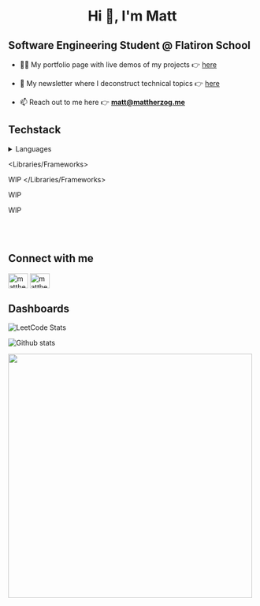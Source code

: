 <h1 align="center">Hi 👋, I'm Matt</h1>
<h2 align="left"> Software Engineering Student @ Flatiron School </h2>

- 👨‍💻 My portfolio page with live demos of my projects :point_right: [here](https://mherzog4.github.io/my-personal-site/)

- 📝 My newsletter where I deconstruct technical topics :point_right: [here](https://mattherzog.substack.com/)

- 📫 Reach out to me here :point_right: **matt@mattherzog.me**

## Techstack

<details><summary>Languages</summary>
                

<img align="left" alt="React" width="50px" src="https://cdn.jsdelivr.net/gh/devicons/devicon/icons/react/react-original.svg" style="padding-right:10px;" />
<img align="left" alt="JavaScript" width="50px" src="https://cdn.jsdelivr.net/gh/devicons/devicon/icons/javascript/javascript-original.svg" style="padding-right:10px;" />
<img align="left" alt="Rails" width="50px" src="https://pbs.twimg.com/media/CZGHPChUAAA3jqE?format=png&name=large" style="padding-right:10px;" />
<img align="left" alt="Ruby" width="50px" src="https://cdn.jsdelivr.net/gh/devicons/devicon/icons/ruby/ruby-original.svg" style="padding-right:10px;" />
<img align="left" alt="Git" width="50px" src="https://cdn.jsdelivr.net/gh/devicons/devicon/icons/git/git-original.svg" style="padding-right:10px;" />
<img align="left" alt="Amazon Web Services" width="50px" src="https://cdn.jsdelivr.net/gh/devicons/devicon/icons/amazonwebservices/amazonwebservices-plain-wordmark.svg" />
<img align="left" alt="Python" width="50px" src="https://cdn.jsdelivr.net/gh/devicons/devicon/icons/python/python-original-wordmark.svg" />
<img align="left" alt="Bootstrap" width="50px" src="https://cdn.jsdelivr.net/gh/devicons/devicon/icons/bootstrap/bootstrap-plain-wordmark.svg" />
<img align="left" alt="D3JS" width="50px" src="https://cdn.jsdelivr.net/gh/devicons/devicon/icons/d3js/d3js-plain.svg" />
<img align="left" alt="Heroku" width="50px" src="https://cdn.jsdelivr.net/gh/devicons/devicon/icons/heroku/heroku-plain-wordmark.svg" />
<img align="left" alt="NodeJS" width="50px" src="https://cdn.jsdelivr.net/gh/devicons/devicon/icons/nodejs/nodejs-original-wordmark.svg" />


          
</details>

<Libraries/Frameworks>

WIP
</Libraries/Frameworks>

<Databases>
  WIP
</Databases>

<Certifications>
  
 WIP
  
</Certifications>



<br></br>

## Connect with me
<p align="left">
<a href="https://twitter.com/mattherzog5" target="_blank"> <img align="center" src="https://raw.githubusercontent.com/rahuldkjain/github-profile-readme-generator/master/src/images/icons/Social/twitter.svg" alt="mattherzog5" height="30" width="40" /></a>
<a href="https://www.linkedin.com/in/matthewherzog3/" target="_blank"> <img align="center" src="https://raw.githubusercontent.com/rahuldkjain/github-profile-readme-generator/master/src/images/icons/Social/linked-in-alt.svg" alt="mattherzog3" height="30" width="40" /></a>

  
## Dashboards

![LeetCode Stats](https://leetcard.jacoblin.cool/mherzog4?theme=dark&font=UnifrakturCook)

![Github stats](https://github-readme-stats.vercel.app/api?username=Mherzog4&theme=react&show_icons=true&count_private=true)

<a href="https://wakatime.com"><img src="https://wakatime.com/share/@e585de3f-31d6-4ba7-b049-8cbe0c86598a/56aee8a8-9105-48cd-94f1-bf37744687d3.png" width="495px"/></a>


